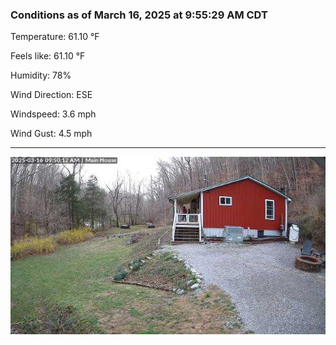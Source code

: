 ### Conditions as of March 16, 2025 at 9:55:29 AM CDT 

Temperature: 61.10 &deg;F

Feels like: 61.10 &deg;F

Humidity: 78%

Wind Direction: ESE

Windspeed: 3.6 mph

Wind Gust: 4.5 mph

---

<img src="./images/latest.jpeg"/>

